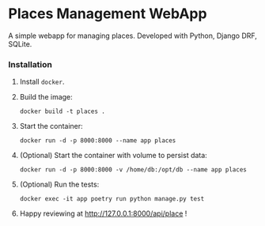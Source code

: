 # Places Management WebApp
A simple webapp for managing places. Developed with Python, Django DRF, SQLite.


### Installation

1. Install `docker`.

1. Build the image:
    ```
    docker build -t places .
    ```

1. Start the container:
    ```
   docker run -d -p 8000:8000 --name app places
   ```

1. (Optional) Start the container with volume to persist data:
    ```
   docker run -d -p 8000:8000 -v /home/db:/opt/db --name app places
   ```

1. (Optional) Run the tests:
   ```
   docker exec -it app poetry run python manage.py test
   ```

1. Happy reviewing at http://127.0.0.1:8000/api/place !

